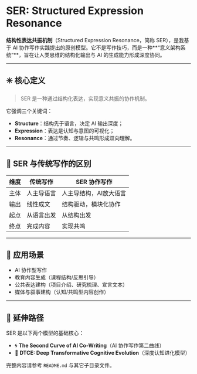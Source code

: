 # SER: Structured Expression Resonance

**结构性表达共振机制**（Structured Expression Resonance，简称 SER），是我基于 AI 协作写作实践提出的原创模型。它不是写作技巧，而是一种**“意义架构系统”**，旨在让人类思维的结构化输出与 AI 的生成能力形成深度协同。

---

## ✳️ 核心定义

> SER 是一种通过结构化表达，实现意义共振的协作机制。

它强调三个关键词：

- **Structure**：结构先于语言，决定 AI 输出深度；
- **Expression**：表达是认知与意图的可视化；
- **Resonance**：通过节奏、逻辑与共鸣形成双向理解。

---

## 🧩 SER 与传统写作的区别

| 维度 | 传统写作 | SER 协作写作 |
|------|----------|---------------|
| 主体 | 人主导语言 | 人主导结构，AI放大语言 |
| 输出 | 线性成文 | 结构驱动，模块化协作 |
| 起点 | 从语言出发 | 从结构出发 |
| 终点 | 完成内容 | 实现共鸣 |

---

## 🧭 应用场景

- AI 协作型写作
- 教育内容生成（课程结构/反思引导）
- 公共表达建构（项目介绍、研究梳理、宣言文本）
- 媒体与叙事建构（认知/共鸣型内容创作）

---

## 📎 延伸路径

SER 是以下两个模型的基础核心：

- 🌀 **The Second Curve of AI Co-Writing**（AI 协作写作第二曲线）
- 🧠 **DTCE: Deep Transformative Cognitive Evolution**（深度认知进化模型）

完整内容请参考 `README.md` 与其它子目录文件。
